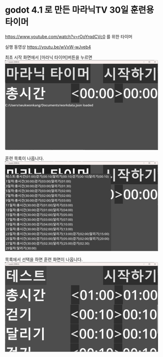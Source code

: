 # godot 4.1 로 만든 마라닉TV 30일 훈련용 타이머

https://www.youtube.com/watch?v=rOoYrqdCVc0 를 위한 타이머

실행 동영상 https://youtu.be/wVxW-wJveb4


최초 시작 화면에서 [마라닉 타이머]버튼을 누르면
![최초시작화면](doc/screen1.png)

훈련 목록이 나옵니다.
![훈련목록에서 선택](doc/screen2.png)

목록에서 선택을 하면 훈련 화면이 나옵니다.
![훈련화면](doc/screen3.png)

